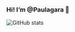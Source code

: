 ### Hi! I’m @Paulagara 👋

![GitHub stats](https://github-readme-stats.vercel.app/api?username=Paulagara)




